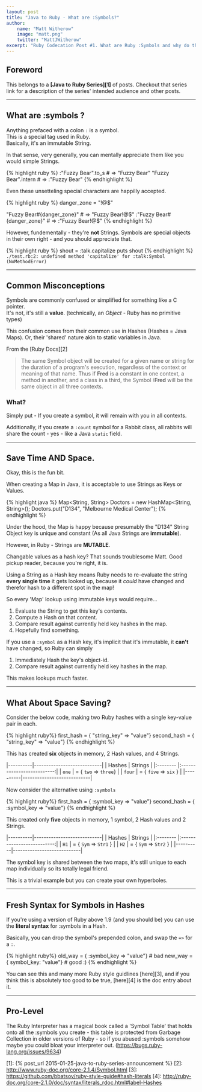```yaml
---
layout: post
title: "Java to Ruby - What are :Symbols?"
author: 
    name: "Matt Witherow"
    image: "matt.png"
    twitter: "MattJWitherow"
excerpt: "Ruby Codecation Post #1. What are Ruby :Symbols and why do they exist?"
---
```


## Foreword

This belongs to a **[Java to Ruby Series][1]** of posts. Checkout that series link for a description of the series' intended audience and other posts.

---

## What are :symbols ? 

Anything prefaced with a colon `:` is a symbol.  
This is a special tag used in Ruby.   
Basically, it's an immutable String.  

In that sense, very generally, you can mentally appreciate them like you would simple Strings. 

{% highlight ruby %}
:"Fuzzy Bear".to_s   # =>  "Fuzzy Bear"
 "Fuzzy Bear".intern # => :"Fuzzy Bear"
{% endhighlight %}

Even these unsetteling special characters are happilly accepted.

{% highlight ruby %}
danger_zone = "!@$"

 "Fuzzy Bear#{danger_zone}" # =>  "Fuzzy Bear!@$"
:"Fuzzy Bear#{danger_zone}" # => :"Fuzzy Bear!@$"
{% endhighlight %}

However, fundementally - they're **not** Strings.
Symbols are special objects in their own right - and you should appreciate that.

{% highlight ruby %}
shout = :talk.capitalize
puts shout
{% endhighlight %}
`./test.rb:2: undefined method 'capitalize' for :talk:Symbol (NoMethodError)`

--- 

## Common Misconceptions

Symbols are commonly confused or simplified for something like a C pointer.  
It's not, it's still a **value**. (technically, an *Object* - Ruby has no primitive types)

This confusion comes from their common use in Hashes (Hashes = Java Maps). Or, their 'shared' nature akin to static variables in Java.

From the [Ruby Docs][2] 

> The same Symbol object will be created for a given name or string for the duration of a program's execution, regardless of the context or meaning of that name. Thus if **Fred** is a constant in one context, a method in another, and a class in a third, the Symbol **:Fred** will be the same object in all three contexts.

### What?

Simply put - If you create a symbol, it will remain with you in all contexts. 

Additionally, if you create a `:count` symbol for a Rabbit class, all rabbits will share the count - yes - like a Java `static` field.  

---

## Save Time AND Space.

Okay, this is the fun bit. 

When creating a Map in Java, it is acceptable to use Strings as Keys or Values. 

{% highlight java %}
Map<String, String> Doctors = new HashMap<String, String>();
Doctors.put("D134", "Melbourne Medical Center");
{% endhighlight %}

Under the hood, the Map is happy because presumably the "D134" String Object key is unique and constant (As all Java Strings are **immutable**).  

However, in Ruby - Strings are **MUTABLE**.   

Changable values as a hash key? That sounds troublesome Matt. Good pickup reader, because you're right, it is.  

Using a String as a Hash key means Ruby needs to re-evaluate the string **every single time** it gets looked up, because it *could* have changed and therefor hash to a different spot in the map! 

So every 'Map' lookup using immutable keys would require...

1. Evaluate the String to get this key's contents.
2. Compute a Hash on that content.
3. Compare result against currently held key hashes in the map.
4. Hopefully find something.  


If you use a `:symbol` as a Hash key, it's implicit that it's immutable, it **can't** have changed, so Ruby can simply 

1. Immediately Hash the key's object-id.
2. Compare result against currently held key hashes in the map.  

This makes lookups much faster.   

---

## What About Space Saving? 

Consider the below code, making two Ruby hashes with a single key-value pair in each.

{% highlight ruby%}
first_hash  = { "string_key" => "value"}
second_hash = { "string_key" => "value"}
{% endhighlight %}

This has created **six** objects in memory, 2 Hash values, and 4 Strings.  

|----------|----------------------------|
| Hashes   | Strings                    |
|:-------- |:--------------------------:|
| `one`    | = { `two`      => `three`} |
| `four`   | = { `five`     => `six`  } |
|----------|----------------------------|

Now consider the alternative using `:symbols`

{% highlight ruby%}
first_hash  = { :symbol_key => "value"}
second_hash = { :symbol_key => "value"}
{% endhighlight %}

This created only **five** objects in memory, 1 symbol, 2 Hash values and 2 Strings. 

|----------|----------------------------|
| Hashes   | Strings                    |
|:-------- |:--------------------------:|
| `H1`     | = { `Sym`      => `Str1` } |
| `H2`     | = { `Sym`      => `Str2` } |
|----------|----------------------------|

The symbol key is shared between the two maps, it's still unique to each map individually so its totally legal friend.    

This is a trivial example but you can create your own hyperboles.   

---

## Fresh Syntax for Symbols in Hashes

If you're using a version of Ruby above 1.9 (and you should be) you can use the **literal syntax** for :symbols in a Hash.

Basically, you can drop the symbol's prepended colon, and swap the `=>` for a `:`.

{% highlight ruby%}
old_way  = { :symbol_key => "value"} # bad
new_way  = {  symbol_key:   "value"} # good :)
{% endhighlight %}

You can see this and many more Ruby style guidlines [here][3], and if you think this is absolutely too good to be true, [here][4] is the doc entry about it.

---

## Pro-Level

The Ruby Interpreter has a magical book called a 'Symbol Table' that holds onto all the :symbols you create - this table is protected from Garbage Collection in older versions of Ruby - so if you abused :symbols somehow maybe you could bloat your interpreter out.  (https://bugs.ruby-lang.org/issues/9634)

[1]: {% post_url 2015-01-25-java-to-ruby-series-announcement %} 
[2]: http://www.ruby-doc.org/core-2.1.4/Symbol.html
[3]: https://github.com/bbatsov/ruby-style-guide#hash-literals
[4]: http://ruby-doc.org/core-2.1.0/doc/syntax/literals_rdoc.html#label-Hashes